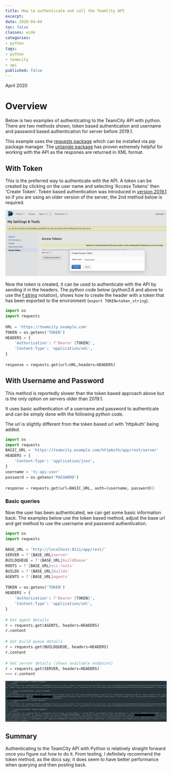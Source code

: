 ```yaml
---
title: How to authenticate and call the TeamCity API
excerpt: 
date: 2020-04-04
toc: false
classes: wide
categories:
- python
tags:
- python
- teamcity
- api
published: false
---
```

April 2020

# Overview

Below is two examples of authenticating to the TeamCity API with python. There are two methods shown, token based authentication and username and password based authentication for server before 2019.1.

This example uses the [requests package] which can be installed via pip package manager. The [untangle package] has proven extremely helpful for working with the API as the respones are returned in XML format.


## With Token

This is the preferred way to authenticate with the API. A token can be created by clicking on the user name and selecting 'Access Tokens' then 'Create Token'. Token based authentication was introduced in [version 2019.1] so if you are using an older version of the server, the 2nd method below is required.

![Generating a user token in TeamCIty](/images/teamcity-api/tc-token.png)

Now the token is created, it can be used to authenticate with the API by sending it in the headers.
The python code below (python3.6 and above to use the [f string] notation), shows how to create the header with a token that has been exported to the environment (``` export TOKEN=token_string ```).

```python
import os
import requests

URL = 'https://teamcity.example.com'
TOKEN = os.getenv('TOKEN')
HEADERS = {
    'Authorization': f'Bearer {TOKEN}',
    'Content-Type': 'application/xml',
}

response = requests.get(url=URL,headers=HEADERS)
```

## With Username and Password

This method is reportedly slower than the token based approach above but is the only option on servers older than 2019.1.

It uses basic authentication of a username and password to authenticate and can be simply done with the following python code.

The url is slightly different from the token based url with 'httpAuth' being added.

```python
import os
import requests
BASIC_URL = 'https://teamcity.example.com/httpAuth/app/rest/server'
HEADERS = {
    'Content-Type': 'application/json',
}
username = 'tc-api-user'
password = os.getenv('PASSWORD')

response = requests.get(url=BASIC_URL, auth=(username, password))
```

### Basic queries

Now the user has been authenticated, we can get some basic information back. The examples below use the token based method, adjust the base url and get method to use the username and password authentication.

```python
import os
import requests

BASE_URL = 'http://localhost:8111/app/rest/'
SERVER = f'{BASE_URL}server'
BUILDQUEUE = f'{BASE_URL}buildQueue'
ROOTS = f'{BASE_URL}vcs-roots'
BUILDS = f'{BASE_URL}builds'
AGENTS = f'{BASE_URL}agents'

TOKEN = os.getenv('TOKEN')
HEADERS = {
    'Authorization': f'Bearer {TOKEN}',
    'Content-Type': 'application/xml',
}

# Get agent details
r = requests.get(AGENTS, headers=HEADERS)
r.content

# Get build queue details
r = requests.get(BUILDQUEUE, headers=HEADERS)
r.content

# Get server details (shows available endpoint)
r = requests.get(SERVER, headers=HEADERS)
>>> r.content
```

![Output of above commands](/images/teamcity-api/output.png)

## Summary

Authenticating to the TeamCity API with Python is relatively straight forward once you figure out how to do it. From testing, I definitely recommend the token method, as the docs say, it does seem to have better performance when querying and then posting back.

[TeamCity API docs]: https://www.jetbrains.com/help/teamcity/rest-api.html#RESTAPI-RESTAuthentication
[version 2019.1]: https://blog.jetbrains.com/teamcity/2019/05/teamcity-2019-1/
[Swagger endpoint]: http://localhost:8111/app/rest/swagger.json
[f string]: https://realpython.com/python-f-strings/#f-strings-a-new-and-improved-way-to-format-strings-in-python
[untangle package]: https://untangle.readthedocs.io/en/latest/
[requests package]: https://requests.readthedocs.io/en/master/